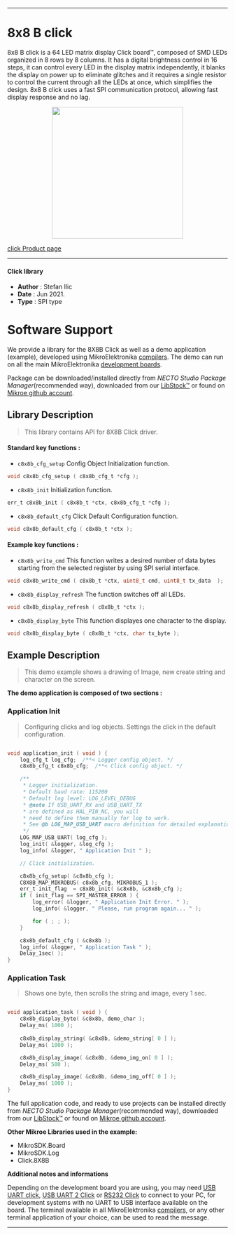 
---
# 8x8 B click

8x8 B click is a 64 LED matrix display Click board™, composed of SMD LEDs organized in 8 rows by 8 columns. It has a digital brightness control in 16 steps, it can control every LED in the display matrix independently, it blanks the display on power up to eliminate glitches and it requires a single resistor to control the current through all the LEDs at once, which simplifies the design. 8x8 B click uses a fast SPI communication protocol, allowing fast display response and no lag.

<p align="center">
  <img src="https://download.mikroe.com/images/click_for_ide/8x8b_click.png" height=300px>
</p>

[click Product page](https://www.mikroe.com/8x8-b-click)

---


#### Click library

- **Author**        : Stefan Ilic
- **Date**          : Jun 2021.
- **Type**          : SPI type


# Software Support

We provide a library for the 8X8B Click
as well as a demo application (example), developed using MikroElektronika
[compilers](https://www.mikroe.com/necto-studio).
The demo can run on all the main MikroElektronika [development boards](https://www.mikroe.com/development-boards).

Package can be downloaded/installed directly from *NECTO Studio Package Manager*(recommended way), downloaded from our [LibStock&trade;](https://libstock.mikroe.com) or found on [Mikroe github account](https://github.com/MikroElektronika/mikrosdk_click_v2/tree/master/clicks).

## Library Description

> This library contains API for 8X8B Click driver.

#### Standard key functions :

- `c8x8b_cfg_setup` Config Object Initialization function.
```c
void c8x8b_cfg_setup ( c8x8b_cfg_t *cfg );
```

- `c8x8b_init` Initialization function.
```c
err_t c8x8b_init ( c8x8b_t *ctx, c8x8b_cfg_t *cfg );
```

- `c8x8b_default_cfg` Click Default Configuration function.
```c
void c8x8b_default_cfg ( c8x8b_t *ctx );
```

#### Example key functions :

- `c8x8b_write_cmd` This function writes a desired number of data bytes starting from the selected register by using SPI serial interface.
```c
void c8x8b_write_cmd ( c8x8b_t *ctx, uint8_t cmd, uint8_t tx_data  );
```

- `c8x8b_display_refresh` The function switches off all LEDs.
```c
void c8x8b_display_refresh ( c8x8b_t *ctx );
```

- `c8x8b_display_byte` This function displayes one character to the display.
```c
void c8x8b_display_byte ( c8x8b_t *ctx, char tx_byte );
```

## Example Description

> This demo example shows a drawing of Image, new create string and character on the screen.

**The demo application is composed of two sections :**

### Application Init

> Configuring clicks and log objects. Settings the click in the default configuration.

```c

void application_init ( void ) {
    log_cfg_t log_cfg;  /**< Logger config object. */
    c8x8b_cfg_t c8x8b_cfg;  /**< Click config object. */

    /** 
     * Logger initialization.
     * Default baud rate: 115200
     * Default log level: LOG_LEVEL_DEBUG
     * @note If USB_UART_RX and USB_UART_TX 
     * are defined as HAL_PIN_NC, you will 
     * need to define them manually for log to work. 
     * See @b LOG_MAP_USB_UART macro definition for detailed explanation.
     */
    LOG_MAP_USB_UART( log_cfg );
    log_init( &logger, &log_cfg );
    log_info( &logger, " Application Init " );

    // Click initialization.

    c8x8b_cfg_setup( &c8x8b_cfg );
    C8X8B_MAP_MIKROBUS( c8x8b_cfg, MIKROBUS_1 );
    err_t init_flag  = c8x8b_init( &c8x8b, &c8x8b_cfg );
    if ( init_flag == SPI_MASTER_ERROR ) {
        log_error( &logger, " Application Init Error. " );
        log_info( &logger, " Please, run program again... " );

        for ( ; ; );
    }

    c8x8b_default_cfg ( &c8x8b );
    log_info( &logger, " Application Task " );
    Delay_1sec( );
}

```

### Application Task

> Shows one byte, then scrolls the string and image, every 1 sec.

```c

void application_task ( void ) {
    c8x8b_display_byte( &c8x8b, demo_char );
    Delay_ms( 1000 );
    
    c8x8b_display_string( &c8x8b, &demo_string[ 0 ] );
    Delay_ms( 1000 );

    c8x8b_display_image( &c8x8b, &demo_img_on[ 0 ] );
    Delay_ms( 500 );

    c8x8b_display_image( &c8x8b, &demo_img_off[ 0 ] );
    Delay_ms( 1000 );
}

```


The full application code, and ready to use projects can be installed directly from *NECTO Studio Package Manager*(recommended way), downloaded from our [LibStock&trade;](https://libstock.mikroe.com) or found on [Mikroe github account](https://github.com/MikroElektronika/mikrosdk_click_v2/tree/master/clicks).

**Other Mikroe Libraries used in the example:**

- MikroSDK.Board
- MikroSDK.Log
- Click.8X8B

**Additional notes and informations**

Depending on the development board you are using, you may need
[USB UART click](http://shop.mikroe.com/usb-uart-click),
[USB UART 2 Click](http://shop.mikroe.com/usb-uart-2-click) or
[RS232 Click](http://shop.mikroe.com/rs232-click) to connect to your PC, for
development systems with no UART to USB interface available on the board. The
terminal available in all MikroElektronika
[compilers](http://shop.mikroe.com/compilers), or any other terminal application
of your choice, can be used to read the message.

---
